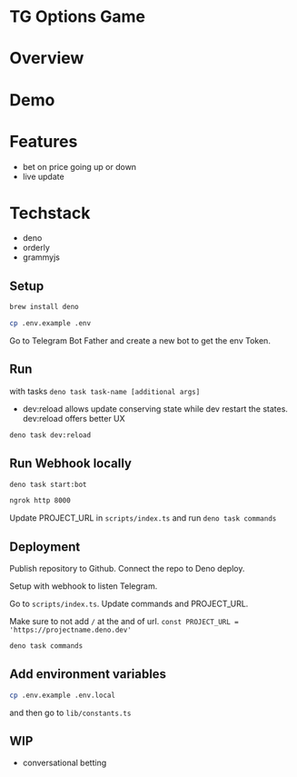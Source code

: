 # TG Options Game

# Overview

# Demo

# Features

- bet on price going up or down
- live update

# Techstack

- deno
- orderly
- grammyjs

## Setup

```bash
brew install deno
```

```bash
cp .env.example .env
```

Go to Telegram Bot Father and create a new bot to get the env Token.

## Run

with tasks `deno task task-name [additional args]`

- dev:reload allows update conserving state while dev restart the states. dev:reload offers better UX

```bash
deno task dev:reload
```

## Run Webhook locally

```bash
deno task start:bot
```

```bash
ngrok http 8000
```

Update PROJECT_URL in `scripts/index.ts` and run `deno task commands`

## Deployment

Publish repository to Github. Connect the repo to Deno deploy.

Setup with webhook to listen Telegram.

Go to `scripts/index.ts`. Update commands and PROJECT_URL.

Make sure to not add `/` at the and of url.
`const PROJECT_URL = 'https://projectname.deno.dev'`

```bash
deno task commands
```

## Add environment variables

```bash
cp .env.example .env.local
```

and then go to `lib/constants.ts`

## WIP

- conversational betting
